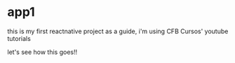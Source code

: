 # app1
this is my first reactnative project
as a guide, i'm using CFB Cursos' youtube tutorials

let's see how this goes!!
